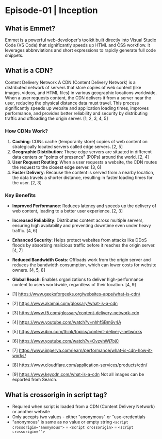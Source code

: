 # Episode-01 | Inception

## What is Emmet?

Emmet is a powerful web-developer's toolkit built directly into Visual Studio Code (VS Code) that significantly speeds up HTML and CSS workflow. It leverages abbreviations and short expressions to rapidly generate full code snippets.

## What is a CDN?

Content Delivery Network
A CDN (Content Delivery Network) is a distributed network of servers that store copies of web content (like images, videos, and HTML files) in various geographic locations worldwide. When a user requests content, the CDN delivers it from a server near the user, reducing the physical distance data must travel. This process significantly speeds up website and application loading times, improves performance, and provides better reliability and security by distributing traffic and offloading the origin server. [1, 2, 3, 4, 5]

### How CDNs Work?

1. **Caching**: CDNs cache (temporarily store) copies of web content on strategically located servers called edge servers. [2, 5]
2. **Geographic Distribution**: These edge servers are situated in different data centers or "points of presence" (POPs) around the world. [2, 4]
3. **User Request Routing**: When a user requests a website, the CDN routes the request to the closest edge server. [3, 6]
4. **Faster Delivery**: Because the content is served from a nearby location, the data travels a shorter distance, resulting in faster loading times for the user. [2, 3]

### Key Benefits

- **Improved Performance**: Reduces latency and speeds up the delivery of web content, leading to a better user experience. [2, 3]
- **Increased Reliability**: Distributes content across multiple servers, ensuring high availability and preventing downtime even under heavy traffic. [4, 6]
- **Enhanced Security**: Helps protect websites from attacks like DDoS floods by absorbing malicious traffic before it reaches the origin server. [4, 7]
- **Reduced Bandwidth Costs**: Offloads work from the origin server and reduces the bandwidth consumption, which can lower costs for website owners. [4, 5, 8]
- **Global Reach**: Enables organizations to deliver high-performance content to users worldwide, regardless of their location. [4, 9]

- [1] https://www.geeksforgeeks.org/websites-apps/what-is-cdn/
- [2] https://www.akamai.com/glossary/what-is-a-cdn
- [3] https://www.f5.com/glossary/content-delivery-network-cdn
- [4] https://www.youtube.com/watch?v=nhhfSBm6v4A
- [5] https://www.ibm.com/think/topics/content-delivery-networks
- [6] https://www.youtube.com/watch?v=OvzvhWj7bj0
- [7] https://www.imperva.com/learn/performance/what-is-cdn-how-it-works/
- [8] https://www.cloudflare.com/application-services/products/cdn/
- [9] https://www.keycdn.com/what-is-a-cdn
  Not all images can be exported from Search.

## What is crossorigin in script tag?

- Required when script is loaded from a CDN (Content Delivery Network) or another website
- Only accepts two values - either "anonymous" or "use-credentials
- "anonymous" is same as no value or empty string `<script crossorigin="anonymous">` = `<script crossorigin>` = `<script crossorigin="">`
